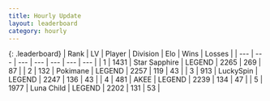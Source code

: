 ```yaml
---
title: Hourly Update
layout: leaderboard
category: hourly
---
```


{: .leaderboard}
| Rank | LV | Player | Division | Elo | Wins | Losses |
| --- | --- | --- | --- | --- | --- | --- |
| <span data-change="0">1</span> | 1431 | <span title="ID: 315148">Star Sapphire</span> | LEGEND | <span data-change="0">2265</span> | <span data-change="0">269</span> | <span data-change="0">87</span> |
| <span data-change="1">2</span> | 132 | <span title="ID: 512752">Pokimane</span> | LEGEND | <span data-change="17">2257</span> | <span data-change="3">119</span> | <span data-change="0">43</span> |
| <span data-change="-1">3</span> | 913 | <span title="ID: 498412">LuckySpin</span> | LEGEND | <span data-change="0">2247</span> | <span data-change="0">136</span> | <span data-change="0">43</span> |
| <span data-change="0">4</span> | 481 | <span title="ID: 455100">AKEE</span> | LEGEND | <span data-change="0">2239</span> | <span data-change="0">134</span> | <span data-change="0">47</span> |
| <span data-change="0">5</span> | 1977 | <span title="ID: 164871">Luna Child</span> | LEGEND | <span data-change="0">2202</span> | <span data-change="0">131</span> | <span data-change="0">53</span> |